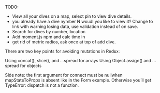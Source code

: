 TODO:

+ View all your dives on a map, select pin to view dive details.
 + you already have a dive nymber N woudl you like to view it?
        Change to link with warning losing data, use validation instead of on save.
 + Search for dives by number, location
 + Add moment.js npm and calc time in
+ get rid of metric radios, ask once at top of add dive.



There are two key points for avoiding mutations in Redux:

Using concat(), slice(), and …spread for arrays
Using Object.assign() and …spread for objects

Side note: the first argument for connect must be nullwhen mapStateToProps is absent like in the Form example. Otherwise you’ll get TypeError: dispatch is not a function.

